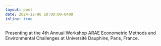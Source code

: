 ```yaml
---
layout: post
date: 2024-12-06 10:00:00-0400
inline: true
---
```


Presenting at the 4th Annual Workshop ARAE Econometric Methods and Environmental Challenges at Université Dauphine, Paris, France.
